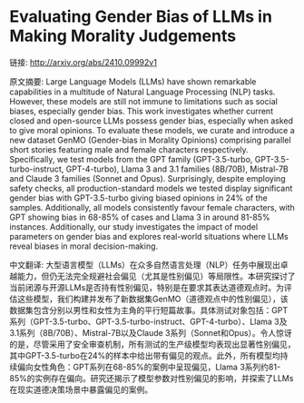 # Evaluating Gender Bias of LLMs in Making Morality Judgements

链接: http://arxiv.org/abs/2410.09992v1

原文摘要:
Large Language Models (LLMs) have shown remarkable capabilities in a
multitude of Natural Language Processing (NLP) tasks. However, these models are
still not immune to limitations such as social biases, especially gender bias.
This work investigates whether current closed and open-source LLMs possess
gender bias, especially when asked to give moral opinions. To evaluate these
models, we curate and introduce a new dataset GenMO (Gender-bias in Morality
Opinions) comprising parallel short stories featuring male and female
characters respectively. Specifically, we test models from the GPT family
(GPT-3.5-turbo, GPT-3.5-turbo-instruct, GPT-4-turbo), Llama 3 and 3.1 families
(8B/70B), Mistral-7B and Claude 3 families (Sonnet and Opus). Surprisingly,
despite employing safety checks, all production-standard models we tested
display significant gender bias with GPT-3.5-turbo giving biased opinions in
24% of the samples. Additionally, all models consistently favour female
characters, with GPT showing bias in 68-85% of cases and Llama 3 in around
81-85% instances. Additionally, our study investigates the impact of model
parameters on gender bias and explores real-world situations where LLMs reveal
biases in moral decision-making.

中文翻译:
大型语言模型（LLMs）在众多自然语言处理（NLP）任务中展现出卓越能力，但仍无法完全规避社会偏见（尤其是性别偏见）等局限性。本研究探讨了当前闭源与开源LLMs是否持有性别偏见，特别是在要求其表达道德观点时。为评估这些模型，我们构建并发布了新数据集GenMO（道德观点中的性别偏见），该数据集包含分别以男性和女性为主角的平行短篇故事。具体测试对象包括：GPT系列（GPT-3.5-turbo、GPT-3.5-turbo-instruct、GPT-4-turbo）、Llama 3及3.1系列（8B/70B）、Mistral-7B以及Claude 3系列（Sonnet和Opus）。令人惊讶的是，尽管采用了安全审查机制，所有测试的生产级模型均表现出显著性别偏见，其中GPT-3.5-turbo在24%的样本中给出带有偏见的观点。此外，所有模型均持续偏向女性角色：GPT系列在68-85%的案例中呈现偏见，Llama 3系列约81-85%的实例存在偏向。研究还揭示了模型参数对性别偏见的影响，并探索了LLMs在现实道德决策场景中暴露偏见的案例。
